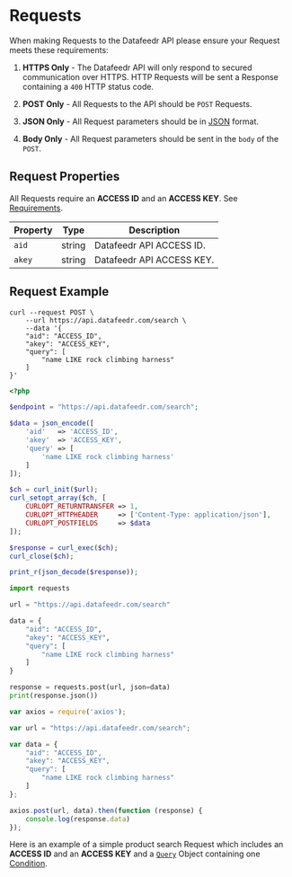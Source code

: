 # Requests

When making Requests to the Datafeedr API please ensure your Request meets these requirements:

1. **HTTPS Only** - The Datafeedr API will only respond to secured communication over HTTPS. HTTP Requests will be sent a Response containing a `400` HTTP status code.

1. **POST Only** - All Requests to the API should be `POST` Requests.

1. **JSON Only** - All Request parameters should be in [JSON](https://en.wikipedia.org/wiki/JSON) format.

1. **Body Only** - All Request parameters should be sent in the `body` of the `POST`.


## Request Properties

All Requests require an **ACCESS ID** and an **ACCESS KEY**. See [Requirements](#requirements).

Property | Type | Description
---|---|---
`aid` | string | Datafeedr API ACCESS ID.
`akey` | string | Datafeedr API ACCESS KEY.

## Request Example

```shell
curl --request POST \
	--url https://api.datafeedr.com/search \
	--data '{
	"aid": "ACCESS_ID",
	"akey": "ACCESS_KEY",
	"query": [
		"name LIKE rock climbing harness"
	]
}'
```

```php
<?php

$endpoint = "https://api.datafeedr.com/search";

$data = json_encode([
    'aid'   => 'ACCESS_ID',
    'akey'  => 'ACCESS_KEY',
    'query' => [
        'name LIKE rock climbing harness'
    ]
]);

$ch = curl_init($url);
curl_setopt_array($ch, [
    CURLOPT_RETURNTRANSFER => 1,
    CURLOPT_HTTPHEADER     => ['Content-Type: application/json'],
    CURLOPT_POSTFIELDS     => $data
]);

$response = curl_exec($ch);
curl_close($ch);

print_r(json_decode($response));
```

```python
import requests

url = "https://api.datafeedr.com/search"

data = {
    "aid": "ACCESS_ID",
    "akey": "ACCESS_KEY",
    "query": [
        "name LIKE rock climbing harness"
    ]
}

response = requests.post(url, json=data)
print(response.json())
```

```javascript
var axios = require('axios');

var url = "https://api.datafeedr.com/search";

var data = {
    "aid": "ACCESS_ID",
    "akey": "ACCESS_KEY",
    "query": [
        "name LIKE rock climbing harness"
    ]
};

axios.post(url, data).then(function (response) {
    console.log(response.data)
});
```

Here is an example of a simple product search Request which includes an **ACCESS ID** and an **ACCESS KEY** and a [`Query`](#query-object) Object containing one [Condition](#conditions).
